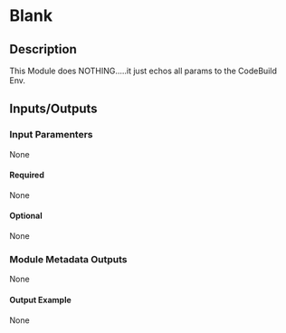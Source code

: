 # Blank

## Description

This Module does NOTHING.....it just echos all params to the CodeBuild Env.

## Inputs/Outputs

### Input Paramenters

None

#### Required

None

#### Optional

None

### Module Metadata Outputs

None

#### Output Example

None
